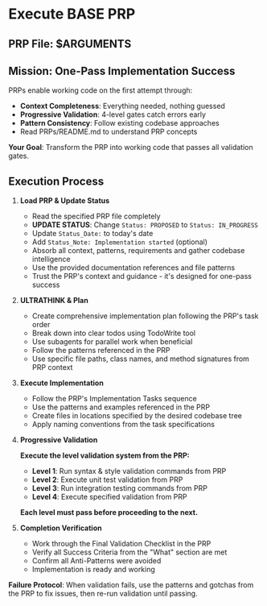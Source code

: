 # Execute BASE PRP

## PRP File: $ARGUMENTS

## Mission: One-Pass Implementation Success

PRPs enable working code on the first attempt through:

- **Context Completeness**: Everything needed, nothing guessed
- **Progressive Validation**: 4-level gates catch errors early
- **Pattern Consistency**: Follow existing codebase approaches
- Read PRPs/README.md to understand PRP concepts

**Your Goal**: Transform the PRP into working code that passes all validation gates.

## Execution Process

1. **Load PRP & Update Status**
   - Read the specified PRP file completely
   - **UPDATE STATUS**: Change `Status: PROPOSED` to `Status: IN_PROGRESS`
   - Update `Status_Date:` to today's date
   - Add `Status_Note: Implementation started` (optional)
   - Absorb all context, patterns, requirements and gather codebase intelligence
   - Use the provided documentation references and file patterns
   - Trust the PRP's context and guidance - it's designed for one-pass success

2. **ULTRATHINK & Plan**
   - Create comprehensive implementation plan following the PRP's task order
   - Break down into clear todos using TodoWrite tool
   - Use subagents for parallel work when beneficial
   - Follow the patterns referenced in the PRP
   - Use specific file paths, class names, and method signatures from PRP context

3. **Execute Implementation**
   - Follow the PRP's Implementation Tasks sequence
   - Use the patterns and examples referenced in the PRP
   - Create files in locations specified by the desired codebase tree
   - Apply naming conventions from the task specifications

4. **Progressive Validation**

   **Execute the level validation system from the PRP:**
   - **Level 1**: Run syntax & style validation commands from PRP
   - **Level 2**: Execute unit test validation from PRP
   - **Level 3**: Run integration testing commands from PRP
   - **Level 4**: Execute specified validation from PRP

   **Each level must pass before proceeding to the next.**

5. **Completion Verification**
   - Work through the Final Validation Checklist in the PRP
   - Verify all Success Criteria from the "What" section are met
   - Confirm all Anti-Patterns were avoided
   - Implementation is ready and working

**Failure Protocol**: When validation fails, use the patterns and gotchas from the PRP to fix issues, then re-run validation until passing.